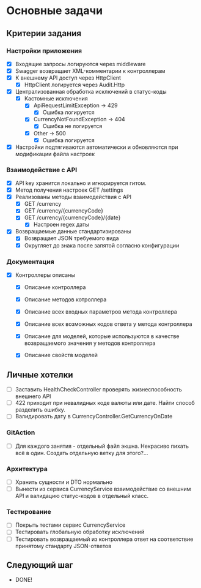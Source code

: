 ﻿# Основные задачи

## Критерии задания
### Настройки приложения
- [x] Входящие запросы логируются через middleware
- [x] Swagger возвращает XML-комментарии к контроллерам
- [x] К внешнему API доступ через HttpClient
  - [x] HttpClient логируется через Audit.Http
- [x] Централизованная обработка исключений в статус-коды
  - [x] Кастомные исключения
    - [x] ApiRequestLimitException -> 429
      - [x] Ошибка логируется
    - [x] CurrencyNotFoundException -> 404
      - [x] Ошибка не логируется
    - [x] Other -> 500
      - [x] Ошибка логируется
- [x] Настройки подтягиваются автоматически и обновляются при модификации файла настроек

### Взаимодействие с API
- [x] API key хранится локально и игнорируется гитом.
- [x] Метод получения настроек GET /settings
- [x] Реализованы методы взаимодействия с API
  - [x] GET /currency
  - [x] GET /currency/{currencyCode}
  - [x] GET /currency/{currencyCode}/{date}
    - [x] Настроен regex даты
- [x] Возвращаемые данные стандартизированы
  - [x] Возвращает JSON требуемого вида
  - [x] Округляет до знака после запятой согласно конфигурации

### Документация
- [x] Контроллеры описаны
  - [x] Описание контроллера
  - [x] Описание методов котроллера
  - [x] Описание всех входных параметров метода контроллера
  - [x] Описание всех возможных кодов ответа у метода контроллера
  - [x] Описание для моделей, которые используются в качестве возвращаемого значения у методов контроллера
  - [x] Описание свойств моделей


## Личные хотелки
- [ ] Заставить HealthCheckController проверять жизнеспособность внешнего API
- [ ] 422 приходит при невалидных коде валюты или дате. Найти способ разделить ошибку.
- [ ] Валидировать дату в CurrencyController.GetCurrencyOnDate

### GitAction
- [ ] Для каждого занятия - отдельный файл экшна. Некрасиво пихать всё в один. Создать отдельную ветку для этого?...

### Архитектура
- [ ] Хранить сущности и DTO нормально
- [ ] Вынести из сервиса CurrencyService взаимодействие со внешним API и валидацию статус-кодов в отдельный класс.
### Тестирование
- [ ] Покрыть тестами сервис CurrencyService
- [ ] Тестировать глобальную обработку исключений
- [ ] Тестировать возвращаемый из контроллера ответ на соответствие принятому стандарту JSON-ответов

## Следующий шаг
- DONE!